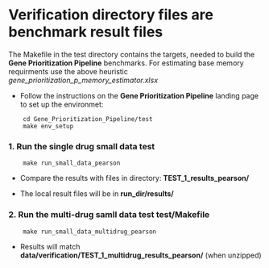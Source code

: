 # Verification directory files are benchmark result files
The Makefile in the test directory contains the targets, needed to build the **Gene Prioritization Pipeline** benchmarks.
For estimating base memory requirments use the above heuristic _gene_prioritization_p_memory_estimator.xlsx_


* Follow the instructions on the **Gene Prioritization Pipeline** landing page to set up the environmet:
```
    cd Gene_Prioritization_Pipeline/test
    make env_setup
```
### 1. Run the single drug small data test
```
    make run_small_data_pearson
```

* Compare the results with files in directory: **TEST_1_results_pearson/**

* The local result files will be in **run_dir/results/** 

### 2. Run the multi-drug samll data test **test/Makefile**

```
    make run_small_data_multidrug_pearson
```
* Results will match **data/verification/TEST_1_multidrug_results_pearson/** (when unzipped)
